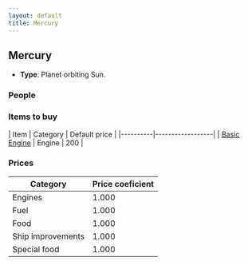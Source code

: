 ```yaml
---
layout: default
title: Mercury
---
```


## Mercury
* **Type**: Planet orbiting Sun.
### People
### Items to buy
| Item | Category | Default price |
|----------|------------------|
| [Basic Engine](/items/Basic_Engine) | Engine | 200 |
### Prices
| Category | Price coeficient |
|----------|------------------|
| Engines | 1.000 |
| Fuel | 1.000 |
| Food | 1.000 |
| Ship improvements | 1.000 |
| Special food | 1.000 |
